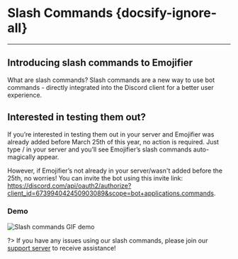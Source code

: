 # Slash Commands {docsify-ignore-all}
---

## Introducing slash commands to Emojifier
What are slash commands? Slash commands are a new way to use bot commands - directly integrated into the Discord client for a better user experience.

## Interested in testing them out?
If you’re interested in testing them out in your server and Emojifier was already added before March 25th of this year, no action is required. Just type / in your server and you’ll see Emojifier’s slash commands auto-magically appear. 

However, if Emojifier’s not already in your server/wasn't added before the 25th, no worries! You can invite the bot using this invite link: https://discord.com/api/oauth2/authorize?client_id=673994042450903089&scope=bot+applications.commands.

### Demo
![Slash commands GIF demo](/images/slash_commands.gif) 

?> If you have any issues using our slash commands, please join our [support server](https://discord.gg/MTwj6wG) to receive assistance!
